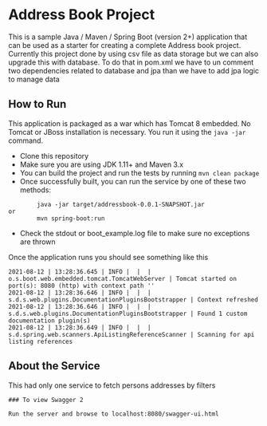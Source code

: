 # Address Book Project

This is a sample Java / Maven / Spring Boot (version 2+) application that can be used as a starter for creating a complete Address book project. Currently this project done by using csv file as data storage but we can also upgrade this with database. To do that in pom.xml we have to un comment two dependencies related to database and jpa than we have to add jpa logic to manage data

## How to Run 

This application is packaged as a war which has Tomcat 8 embedded. No Tomcat or JBoss installation is necessary. You run it using the ```java -jar``` command.

* Clone this repository 
* Make sure you are using JDK 1.11+ and Maven 3.x
* You can build the project and run the tests by running ```mvn clean package```
* Once successfully built, you can run the service by one of these two methods:
```
        java -jar target/addressbook-0.0.1-SNAPSHOT.jar
or
        mvn spring-boot:run
```
* Check the stdout or boot_example.log file to make sure no exceptions are thrown

Once the application runs you should see something like this

```
2021-08-12 | 13:28:36.645 | INFO |  |  | o.s.boot.web.embedded.tomcat.TomcatWebServer | Tomcat started on port(s): 8080 (http) with context path ''
2021-08-12 | 13:28:36.646 | INFO |  |  | s.d.s.web.plugins.DocumentationPluginsBootstrapper | Context refreshed
2021-08-12 | 13:28:36.646 | INFO |  |  | s.d.s.web.plugins.DocumentationPluginsBootstrapper | Found 1 custom documentation plugin(s)
2021-08-12 | 13:28:36.649 | INFO |  |  | s.d.spring.web.scanners.ApiListingReferenceScanner | Scanning for api listing references
```

## About the Service

This had only one service to fetch persons addresses by filters
```
### To view Swagger 2

Run the server and browse to localhost:8080/swagger-ui.html
